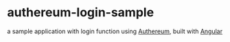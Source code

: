 # authereum-login-sample

a sample application with login function using [Authereum](https://authereum.com/welcome), built with [Angular](https://angular.io)
